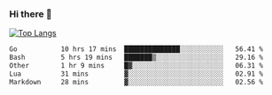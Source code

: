 ### Hi there 👋

<!--
**3Xpl0it3r/3Xpl0it3r** is a ✨ _special_ ✨ repository because its `README.md` (this file) appears on your GitHub profile.

Here are some ideas to get you started:

- 🔭 I’m currently working on ...
- 🌱 I’m currently learning ...
- 👯 I’m looking to collaborate on ...
- 🤔 I’m looking for help with ...
- 💬 Ask me about ...
- 📫 How to reach me: ...
- 😄 Pronouns: ...
- ⚡ Fun fact: ...
-->


[![Top Langs](https://github-readme-stats.vercel.app/api/top-langs/?username=3Xpl0it3r&layout=compact)](https://github.com/3Xpl0it3r/3Xpl0it3r)

<!--START_SECTION:waka-->

```txt
Go           10 hrs 17 mins  ██████████████░░░░░░░░░░░   56.41 %
Bash         5 hrs 19 mins   ███████▒░░░░░░░░░░░░░░░░░   29.16 %
Other        1 hr 9 mins     █▓░░░░░░░░░░░░░░░░░░░░░░░   06.31 %
Lua          31 mins         ▓░░░░░░░░░░░░░░░░░░░░░░░░   02.91 %
Markdown     28 mins         ▓░░░░░░░░░░░░░░░░░░░░░░░░   02.56 %
```

<!--END_SECTION:waka-->
